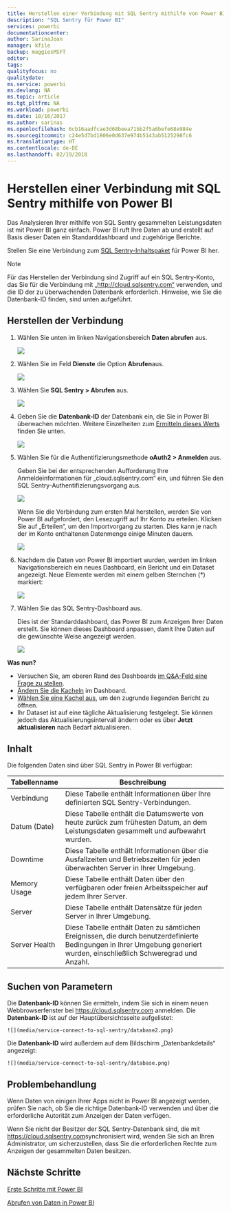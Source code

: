 ```yaml
---
title: Herstellen einer Verbindung mit SQL Sentry mithilfe von Power BI
description: "SQL Sentry für Power BI"
services: powerbi
documentationcenter: 
author: SarinaJoan
manager: kfile
backup: maggiesMSFT
editor: 
tags: 
qualityfocus: no
qualitydate: 
ms.service: powerbi
ms.devlang: NA
ms.topic: article
ms.tgt_pltfrm: NA
ms.workload: powerbi
ms.date: 10/16/2017
ms.author: sarinas
ms.openlocfilehash: 6cb16aadfcae3d68beea71bb2f5a6befe68e984e
ms.sourcegitcommit: c24e5d7bd1806e0d637e974b5143ab5125298fc6
ms.translationtype: HT
ms.contentlocale: de-DE
ms.lasthandoff: 02/19/2018
---
```

# <a name="connect-to-sql-sentry-with-power-bi"></a>Herstellen einer Verbindung mit SQL Sentry mithilfe von Power BI
Das Analysieren Ihrer mithilfe von SQL Sentry gesammelten Leistungsdaten ist mit Power BI ganz einfach. Power BI ruft Ihre Daten ab und erstellt auf Basis dieser Daten ein Standarddashboard und zugehörige Berichte.

Stellen Sie eine Verbindung zum [SQL Sentry-Inhaltspaket](https://app.powerbi.com/groups/me/getdata/services/sql-sentry) für Power BI her.

>[!NOTE]
>Für das Herstellen der Verbindung sind Zugriff auf ein SQL Sentry-Konto, das Sie für die Verbindung mit „http://cloud.sqlsentry.com“ verwenden, und die ID der zu überwachenden Datenbank erforderlich.  Hinweise, wie Sie die Datenbank-ID finden, sind unten aufgeführt.

## <a name="how-to-connect"></a>Herstellen der Verbindung
1. Wählen Sie unten im linken Navigationsbereich **Daten abrufen** aus.
   
   ![](media/service-connect-to-sql-sentry/pbi_getdata.png)
2. Wählen Sie im Feld **Dienste** die Option **Abrufen**aus.
   
   ![](media/service-connect-to-sql-sentry/pbi_getservices.png) 
3. Wählen Sie **SQL Sentry \> Abrufen** aus.
   
   ![](media/service-connect-to-sql-sentry/sqlsentry.png)
4. Geben Sie die **Datenbank-ID** der Datenbank ein, die Sie in Power BI überwachen möchten. Weitere Einzelheiten zum [Ermitteln dieses Werts](#FindingParams) finden Sie unten.
   
   ![](media/service-connect-to-sql-sentry/img2400.png)
5. Wählen Sie für die Authentifizierungsmethode **oAuth2 \> Anmelden** aus.
   
   Geben Sie bei der entsprechenden Aufforderung Ihre Anmeldeinformationen für „cloud.sqlsentry.com“ ein, und führen Sie den SQL Sentry-Authentifizierungsvorgang aus.
   
   ![](media/service-connect-to-sql-sentry/img6400.png)
   
   Wenn Sie die Verbindung zum ersten Mal herstellen, werden Sie von Power BI aufgefordert, den Lesezugriff auf Ihr Konto zu erteilen. Klicken Sie auf „Erteilen“, um den Importvorgang zu starten.  Dies kann je nach der im Konto enthaltenen Datenmenge einige Minuten dauern.
   
   ![](media/service-connect-to-sql-sentry/img7400.png)
6. Nachdem die Daten von Power BI importiert wurden, werden im linken Navigationsbereich ein neues Dashboard, ein Bericht und ein Dataset angezeigt. Neue Elemente werden mit einem gelben Sternchen (\*) markiert:
   
   ![](media/service-connect-to-sql-sentry/img8200.png)
7. Wählen Sie das SQL Sentry-Dashboard aus.
   
   Dies ist der Standarddashboard, das Power BI zum Anzeigen Ihrer Daten erstellt. Sie können dieses Dashboard anpassen, damit Ihre Daten auf die gewünschte Weise angezeigt werden.
   
   ![](media/service-connect-to-sql-sentry/img9dashboard800.png)

**Was nun?**

* Versuchen Sie, am oberen Rand des Dashboards [im Q&A-Feld eine Frage zu stellen](power-bi-q-and-a.md).
* [Ändern Sie die Kacheln](service-dashboard-edit-tile.md) im Dashboard.
* [Wählen Sie eine Kachel aus](service-dashboard-tiles.md), um den zugrunde liegenden Bericht zu öffnen.
* Ihr Dataset ist auf eine tägliche Aktualisierung festgelegt. Sie können jedoch das Aktualisierungsintervall ändern oder es über **Jetzt aktualisieren** nach Bedarf aktualisieren.

## <a name="whats-included"></a>Inhalt
Die folgenden Daten sind über SQL Sentry in Power BI verfügbar:

| Tabellenname | Beschreibung |
| --- | --- |
| Verbindung |Diese Tabelle enthält Informationen über Ihre definierten SQL Sentry-Verbindungen. |
| Datum (Date)<br /> |Diese Tabelle enthält die Datumswerte von heute zurück zum frühesten Datum, an dem Leistungsdaten gesammelt und aufbewahrt wurden. |
| Downtime<br /> |Diese Tabelle enthält Informationen über die Ausfallzeiten und Betriebszeiten für jeden überwachten Server in Ihrer Umgebung. |
| Memory Usage<br /> |Diese Tabelle enthält Daten über den verfügbaren oder freien Arbeitsspeicher auf jedem Ihrer Server.<br /> |
| Server<br /> |Diese Tabelle enthält Datensätze für jeden Server in Ihrer Umgebung. |
| Server Health<br /> |Diese Tabelle enthält Daten zu sämtlichen Ereignissen, die durch benutzerdefinierte Bedingungen in Ihrer Umgebung generiert wurden, einschließlich Schweregrad und Anzahl. |

<a name="FindingParams"></a>

## <a name="finding-parameters"></a>Suchen von Parametern
Die **Datenbank-ID** können Sie ermitteln, indem Sie sich in einem neuen Webbrowserfenster bei <https://cloud.sqlsentry.com> anmelden.  Die **Datenbank-ID** ist auf der Hauptübersichtsseite aufgelistet:

    ![](media/service-connect-to-sql-sentry/database2.png)

Die **Datenbank-ID** wird außerdem auf dem Bildschirm „Datenbankdetails“ angezeigt:

    ![](media/service-connect-to-sql-sentry/database.png)


## <a name="troubleshooting"></a>Problembehandlung
Wenn Daten von einigen Ihrer Apps nicht in Power BI angezeigt werden, prüfen Sie nach, ob Sie die richtige Datenbank-ID verwenden und über die erforderliche Autorität zum Anzeigen der Daten verfügen. 

Wenn Sie nicht der Besitzer der SQL Sentry-Datenbank sind, die mit <https://cloud.sqlsentry.com>synchronisiert wird, wenden Sie sich an Ihren Administrator, um sicherzustellen, dass Sie die erforderlichen Rechte zum Anzeigen der gesammelten Daten besitzen.

## <a name="next-steps"></a>Nächste Schritte
[Erste Schritte mit Power BI](service-get-started.md)

[Abrufen von Daten in Power BI](service-get-data.md)

